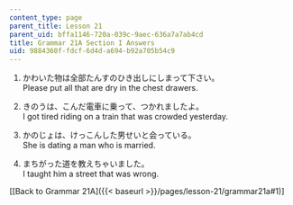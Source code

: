 ```yaml
---
content_type: page
parent_title: Lesson 21
parent_uid: bffa1146-720a-039c-9aec-636a7a7ab4cd
title: Grammar 21A Section I Answers
uid: 9884360f-fdcf-6d4d-a694-b92a705b54c9
---
```


1.  かわいた物は全部たんすのひき出しにしまって下さい。  
    Please put all that are dry in the chest drawers.
    
2.  きのうは、こんだ電車に乗って、つかれましたよ。  
    I got tired riding on a train that was crowded yesterday.
    
3.  かのじょは、けっこんした男せいと会っている。  
    She is dating a man who is married.
    
4.  まちがった道を教えちゃいました。  
    I taught him a street that was wrong.
    

\[[Back to Grammar 21A]({{< baseurl >}}/pages/lesson-21/grammar21a#1)\]